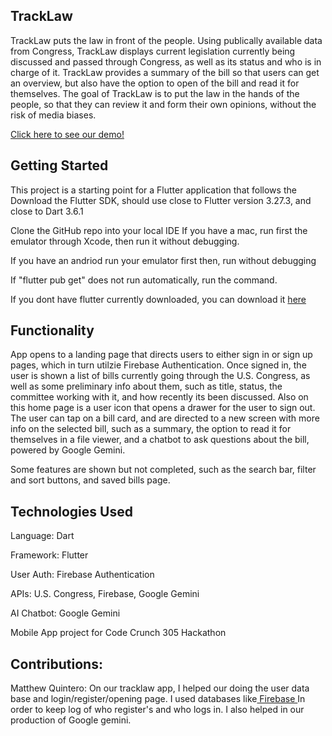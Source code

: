 ##  TrackLaw

TrackLaw puts the law in front of the people. Using publically available data from Congress, TrackLaw displays current legislation currently being discussed and passed through Congress, as well as its status and who is in charge of it. TrackLaw provides a summary of the bill so that users can get an overview, but also have the option to open of the bill and read it for themselves. The goal of TrackLaw is to put the law in the hands of the people, so that they can review it and form their own opinions, without the risk of media biases.

<p><a href = 'https://youtu.be/_5_yFX0Oeng?si=HXnPwL0Z8IdL5iuJ'>Click here to see our demo!</a></p>

## Getting Started

This project is a starting point for a Flutter application that follows the
Download the Flutter SDK, should use close to Flutter version 3.27.3, and close to Dart 3.6.1

Clone the GitHub repo into your local IDE
If you have a mac, run first the emulator through Xcode, then run it without debugging.
<p>If you have an andriod run your emulator first then, run without debugging</p>
<p>If "flutter pub get" does not run automatically, run the command.</p>
<p>If you dont have flutter currently downloaded, you can download it <a href = 'https://docs.flutter.dev/release/archive'>
  here
</a></p>




## Functionality

App opens to a landing page that directs users to either sign in or sign up pages, which in turn utilzie Firebase Authentication.
Once signed in, the user is shown a list of bills currently going through the U.S. Congress, as well as some preliminary info about them, such as
title, status, the committee working with it, and how recently its been discussed. Also on this home page is a user icon that opens a drawer for the user to sign out.
The user can tap on a bill card, and are directed to a new screen with more info on the selected bill, such as a summary, the option to read it for themselves in a file viewer,
and a chatbot to ask questions about the bill, powered by Google Gemini.

Some features are shown but not completed, such as the search bar, filter and sort buttons, and saved bills page.

## Technologies Used
<p>Language: Dart</p>
<p>Framework: Flutter</p>
<p>User Auth: Firebase Authentication<p>
<p>APIs: U.S. Congress, Firebase, Google Gemini</p>
<p>AI Chatbot: Google Gemini</p>

Mobile App project for Code Crunch 305 Hackathon

 ## Contributions: 
<p>Matthew Quintero: On our tracklaw app, I helped our doing the user data base and login/register/opening page. I used databases like<a href = 'https://firebase.google.com/'> Firebase </a>  In order to keep log of who register's and who logs in. I also helped in our production of Google gemini. </p>


